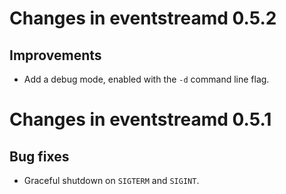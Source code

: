 Changes in eventstreamd 0.5.2
=============================

Improvements
------------

* Add a debug mode, enabled with the `-d` command line flag.

Changes in eventstreamd 0.5.1
=============================

Bug fixes
---------

* Graceful shutdown on `SIGTERM` and `SIGINT`.
